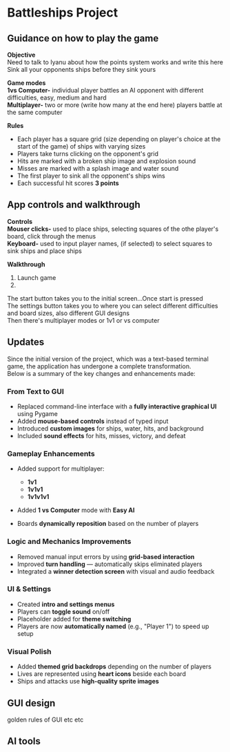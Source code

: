 # Battleships Project
## Guidance on how to play the game
**Objective**  
Need to talk to Iyanu about how the points system works and write this here  
Sink all your opponents ships before they sink yours  
  
**Game modes**  
**1vs Computer-** individual player battles an AI opponent with different difficulties, easy, medium and hard  
**Multiplayer-** two or more (write how many at the end here) players battle at the same computer  
  
**Rules**    
 - Each player has a square grid (size depending on player's choice at the start of the game) of ships with varying sizes  
 - Players take turns clicking on the opponent's grid  
 - Hits are marked with a broken ship image and explosion sound  
 - Misses are marked with a splash image and water sound  
 - The first player to sink all the opponent's ships wins  
 - Each successful hit scores **3 points**
   
## App controls and walkthrough
**Controls**  
**Mouser clicks-** used to place ships, selecting squares of the othe player's board, click through the menus  
**Keyboard-** used to input player names, (if selected) to select squares to sink ships and place ships  
  
**Walkthrough**
1. Launch game
2. 

The start button takes you to the initial screen...Once start is pressed  
The settings button takes you to where you can select different difficulties and board sizes, also different GUI designs  
Then there's multiplayer modes or 1v1 or vs computer  

## Updates
Since the initial version of the project, which was a text-based terminal game, the application has undergone a complete transformation.  
Below is a summary of the key changes and enhancements made:

### **From Text to GUI**

 - Replaced command-line interface with a **fully interactive graphical UI** using Pygame  
 - Added **mouse-based controls** instead of typed input  
 - Introduced **custom images** for ships, water, hits, and background  
 - Included **sound effects** for hits, misses, victory, and defeat  

### **Gameplay Enhancements**

 - Added support for multiplayer:  
   - **1v1**  
   - **1v1v1**  
   - **1v1v1v1**  

 - Added **1 vs Computer** mode with **Easy AI**  
 - Boards **dynamically reposition** based on the number of players  

### **Logic and Mechanics Improvements**

 - Removed manual input errors by using **grid-based interaction**  
 - Improved **turn handling** — automatically skips eliminated players  
 - Integrated a **winner detection screen** with visual and audio feedback  

### **UI & Settings**

 - Created **intro and settings menus**  
 - Players can **toggle sound** on/off  
 - Placeholder added for **theme switching**  
 - Players are now **automatically named** (e.g., "Player 1") to speed up setup  

### **Visual Polish**

 - Added **themed grid backdrops** depending on the number of players  
 - Lives are represented using **heart icons** beside each board  
 - Ships and attacks use **high-quality sprite images**  

## GUI design
golden rules of GUI etc etc

## AI tools
